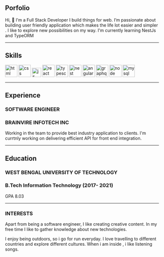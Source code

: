 ## Porfolio

Hi, 👋 I'm a Full Stack Developer I build things for web. I’m passionate about building user friendly application which makes the life lot easier and simpler . I like to explore new possibilities on my way. I'm currently learning NestJs and TypeORM

---

## Skills

<p align='left'>
  <img src="https://upload.wikimedia.org/wikipedia/commons/thumb/6/61/HTML5_logo_and_wordmark.svg/2048px-HTML5_logo_and_wordmark.svg.png" alt="html" width="40" height="40">
  <img src='https://upload.wikimedia.org/wikipedia/commons/thumb/d/d5/CSS3_logo_and_wordmark.svg/1200px-CSS3_logo_and_wordmark.svg.png' alt="css" width="40" height="40">
  <img src='https://upload.wikimedia.org/wikipedia/commons/6/6a/JavaScript-logo.png' height='30' width='auto' alt="js">
  <img src="https://upload.wikimedia.org/wikipedia/commons/thumb/a/a7/React-icon.svg/1280px-React-icon.svg.png" alt="react" width="auto" height="40"/>
  <img src="https://upload.wikimedia.org/wikipedia/commons/thumb/4/4c/Typescript_logo_2020.svg/1024px-Typescript_logo_2020.svg.png" alt="typescript" width="auto" height="40"/>
  <img src="https://d33wubrfki0l68.cloudfront.net/e937e774cbbe23635999615ad5d7732decad182a/26072/logo-small.ede75a6b.svg" alt="nest" width="auto" height="40"/>
  <img src="https://angular.io/assets/images/logos/angular/angular.svg" alt="angular" width="40" height="40"/>
  <img src="https://upload.wikimedia.org/wikipedia/commons/thumb/1/17/GraphQL_Logo.svg/1200px-GraphQL_Logo.svg.png" alt="graphql" width="auto" height="40"/>
  <img src="https://upload.wikimedia.org/wikipedia/commons/thumb/d/d9/Node.js_logo.svg/440px-Node.js_logo.svg.png" alt="node" width="auto" height="40"/>
  <img src="https://upload.wikimedia.org/wikipedia/en/thumb/d/dd/MySQL_logo.svg/200px-MySQL_logo.svg.png" alt="mysql" width="auto" height="40"/>
</p>

---

## Experience

### SOFTWARE ENGINEER
### BRAINVIRE INFOTECH INC

Working in the team to provide best industry application to clients. I'm currtnly working on delivering efficient API for front end integration.

---

## Education

### WEST BENGAL UNIVERSITY OF TECHNOLOGY
### B.Tech Information Technology (2017- 2021)

GPA 8.03

---

### INTERESTS

Apart from being a software engineer, I like creating creative content. In my free time I like to gather knowledge about new technologies. 

I enjoy being outdoors, so i go for run everyday. I love travelling to different countries and explore different cultures. When i am inside , i like listening songs.
